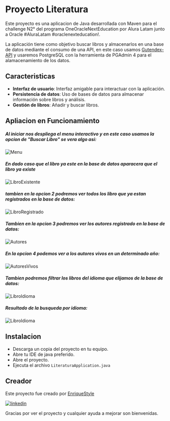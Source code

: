 
# Proyecto Literatura

Este proyecto es una aplicacion de Java desarrollada con Maven para el challenge N2° del programa OneOracleNextEducation por Alura Latam junto a Oracle #AluraLatam #oraclenexteducation!.

La aplicación tiene como objetivo buscar libros y almacenarlos en una base de datos mediante el consumo de una API, en este caso usamos [Gutendex-API](https://gutendex.com/) y usaremos PostgreSQL con la herramienta de PGAdmin 4 para el alamacenamiento de los datos.

## Caracteristicas

- **Interfaz de usuario**: Interfaz amigable para interactuar con la aplicación.
- **Persistencia de datos**: Uso de bases de datos para almacenar información sobre libros y análisis.
- **Gestión de libros**: Añadir y buscar libros.


## Apliacion en Funcionamiento

##### Al iniciar nos despliega el menu interactivo y en este caso usamos la opcion de "Buscar Libro" se vera algo asi:

![Menu](https://github.com/EnriqueStyle/Challen2-Literatura-Alura-Oracle/blob/main/img/buscarLibro.PNG)

##### En dado caso que el libro ya este en la base de datos aparacera que el libro ya existe

![LibroExistente](https://github.com/EnriqueStyle/Challen2-Literatura-Alura-Oracle/blob/main/img/elLibroYaExiste.PNG)

##### tambien en la opcion 2 podremos ver todos los libro que ya estan registrados en la base de datos:

![LibroRegistrado](https://github.com/EnriqueStyle/Challen2-Literatura-Alura-Oracle/blob/main/img/librosRegistrados.PNG)

##### Tambien en la opcion 3 podremos ver los autores registrado en la base de datos:

![Autores](https://github.com/EnriqueStyle/Challen2-Literatura-Alura-Oracle/blob/main/img/autoresRegistrados.PNG)

##### En la opcion 4 podemos ver a los autores vivos en un determinado año:

![AutoresVivos](https://github.com/EnriqueStyle/Challen2-Literatura-Alura-Oracle/blob/main/img/autoresVivos.PNG)

##### Tambien podremos filtrar los libros del idioma que elijamos de la base de datos:

![LibroIdioma](https://github.com/EnriqueStyle/Challen2-Literatura-Alura-Oracle/blob/main/img/libroPorIdioma.PNG)

##### Resultado de la busqueda por idioma:

![LibroIdioma](https://github.com/EnriqueStyle/Challen2-Literatura-Alura-Oracle/blob/main/img/libroPorIdioma2.PNG)
## Instalacion

- Descarga un copia del proyecto en tu equipo.
- Abre tu IDE de java preferido.
- Abre el proyecto.
- Ejecuta el archivo `LiteraturaApplication.java`
## Creador

Este proyecto fue creado por [EnriqueStyle](https://github.com/EnriqueStyle/)

[![linkedin](https://img.shields.io/badge/linkedin-0A66C2?style=for-the-badge&logo=linkedin&logoColor=white)](https://www.linkedin.com/in/enriquestyle/)

Gracias por ver el proyecto y cualquier ayuda a mejorar son bienvenidas.
